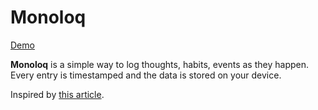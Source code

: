 # Monoloq

[Demo](https://marqetintl.github.io/monoloq/)

**Monoloq** is a simple way to log thoughts, habits, events as they happen.  
Every entry is timestamped and the data is stored on your device.

Inspired by [this article](https://julian.digital/2020/02/23/my-quantified-self-setup/).
